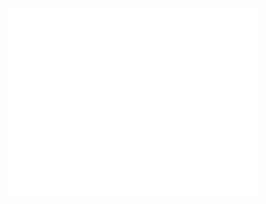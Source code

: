 <!DOCTYPE html>
<!--
	NOTES:
	1. All tokens are represented by '$' sign in the template.
	2. You can write your code only wherever mentioned.
	3. All occurrences of existing tokens will be replaced by their appropriate values.
	4. Blank lines will be removed automatically.
	5. Remove unnecessary comments before creating your template.
-->
<html>
<head>
<meta charset="UTF-8">
<meta name="authoring-tool" content="Adobe_Animate_CC">
<title>ChrisRaicevich_z5033630_BENV1043_Assessment1</title>
<!-- write your code here -->
<script src="https://code.createjs.com/1.0.0/createjs.min.js"></script>
<script src="ChrisRaicevich_z5033630_BENV1043_Assessment1.js?1710048855047"></script>
<script>
var canvas, stage, exportRoot, anim_container, dom_overlay_container, fnStartAnimation;
function init() {
	canvas = document.getElementById("canvas");
	anim_container = document.getElementById("animation_container");
	dom_overlay_container = document.getElementById("dom_overlay_container");
	var comp=AdobeAn.getComposition("8D16395142491A44A0F188B1DCDFD936");
	var lib=comp.getLibrary();
	createjs.MotionGuidePlugin.install();
	var loader = new createjs.LoadQueue(false);
	loader.installPlugin(createjs.Sound);
	loader.addEventListener("complete", function(evt){handleComplete(evt,comp)});
	var lib=comp.getLibrary();
	loader.loadManifest(lib.properties.manifest);
}
function handleComplete(evt,comp) {
	//This function is always called, irrespective of the content. You can use the variable "stage" after it is created in token create_stage.
	var lib=comp.getLibrary();
	var ss=comp.getSpriteSheet();
	var queue = evt.target;
	var ssMetadata = lib.ssMetadata;
	for(i=0; i<ssMetadata.length; i++) {
		ss[ssMetadata[i].name] = new createjs.SpriteSheet( {"images": [queue.getResult(ssMetadata[i].name)], "frames": ssMetadata[i].frames} )
	}
	exportRoot = new lib.ChrisRaicevich_z5033630_BENV1043_Assessment1();
	stage = new lib.Stage(canvas);
	stage.enableMouseOver();	
	//Registers the "tick" event listener.
	fnStartAnimation = function() {
		stage.addChild(exportRoot);
		createjs.Ticker.framerate = lib.properties.fps;
		createjs.Ticker.addEventListener("tick", stage);
	}	    
	//Code to support hidpi screens and responsive scaling.
	AdobeAn.makeResponsive(false,'both',false,1,[canvas,anim_container,dom_overlay_container]);	
	AdobeAn.compositionLoaded(lib.properties.id);
	fnStartAnimation();
}
function playSound(id, loop, offset) {
	return createjs.Sound.play(id, {'interrupt':createjs.Sound.INTERRUPT_EARLY, 'loop': loop, 'offset': offset});}
</script>
<!-- write your code here -->
</head>
<body onload="init();" style="margin:0px;">
	<div id="animation_container" style="background-color:rgba(255, 255, 255, 1.00); width:400px; height:300px">
		<canvas id="canvas" width="400" height="300" style="position: absolute; display: block; background-color:rgba(255, 255, 255, 1.00);"></canvas>
		<div id="dom_overlay_container" style="pointer-events:none; overflow:hidden; width:400px; height:300px; position: absolute; left: 0px; top: 0px; display: block;">
		</div>
	</div>
</body>
</html>
